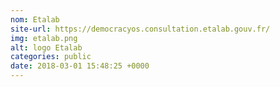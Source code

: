 ```yaml
---
nom: Etalab
site-url: https://democracyos.consultation.etalab.gouv.fr/
img: etalab.png
alt: logo Etalab
categories: public
date: 2018-03-01 15:48:25 +0000
---
```

